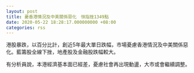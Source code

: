 ```yaml
---
layout: post
title: 憂香港情況及中美關係惡化　恒指挫1349點
date: 2020-05-22 18:28:17.000000000 +08:00
categories: rss
---
```


港股暴跌，以百分比計，創近5年最大單日跌幅，市場憂慮香港情況及中美關係惡化。藍籌股全線下挫，地產股及金融股跌幅較大。

有分析員說，本港經濟基本面已經差，憂慮社會再出現動盪，大市或會繼續調整。
